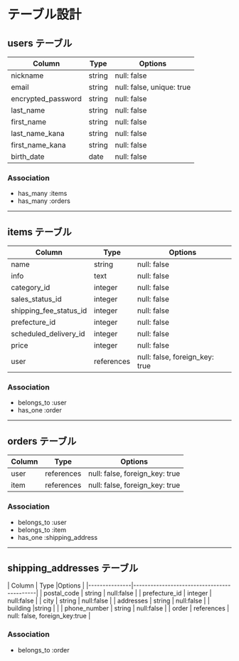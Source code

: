 # テーブル設計

## users テーブル
| Column             | Type   | Options                   |
|--------------------|--------|---------------------------|
| nickname           | string | null: false               |
| email              | string | null: false, unique: true |
| encrypted_password | string | null: false               |
| last_name          | string | null: false               |
| first_name         | string | null: false               |
| last_name_kana     | string | null: false               |
| first_name_kana    | string | null: false               |
| birth_date         | date   | null: false               |

### Association
- has_many :items
- has_many :orders

---

## items テーブル
| Column                   | Type       | Options                        |
|------------------------- |------------|--------------------------------|
| name                     | string     | null: false                    |
| info                     | text       | null: false                    |
| category_id              | integer    | null: false                    |
| sales_status_id          | integer    | null: false                    |
| shipping_fee_status_id   | integer    | null: false                    |
| prefecture_id            | integer    | null: false                    |
| scheduled_delivery_id    | integer    | null: false                    |
| price                    | integer    | null: false                    |
| user                     | references | null: false, foreign_key: true |


### Association
- belongs_to :user
- has_one :order

---

## orders テーブル
| Column | Type       | Options                        |
|--------|------------|--------------------------------|
| user   | references | null: false, foreign_key: true |
| item   | references | null: false, foreign_key: true |

### Association
- belongs_to :user
- belongs_to :item
- has_one :shipping_address

---

## shipping_addresses テーブル
| Column        | Type       |Options                        |
|---------------|--------------------------------------------|
| postal_code   | string     | null:false                    |
| prefecture_id | integer    | null:false                    |
| city          | string     | null:false                    |
| addresses     | string     | null:false                    |
| building      |string      |                               |
| phone_number  | string     | null:false                    |
| order         | references | null: false, foreign_key:true |

### Association
- belongs_to :order

